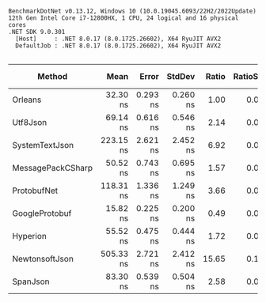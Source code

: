 ```

BenchmarkDotNet v0.13.12, Windows 10 (10.0.19045.6093/22H2/2022Update)
12th Gen Intel Core i7-12800HX, 1 CPU, 24 logical and 16 physical cores
.NET SDK 9.0.301
  [Host]     : .NET 8.0.17 (8.0.1725.26602), X64 RyuJIT AVX2
  DefaultJob : .NET 8.0.17 (8.0.1725.26602), X64 RyuJIT AVX2


```
| Method            | Mean      | Error    | StdDev   | Ratio | RatioSD | Gen0   | Payload | Allocated | Alloc Ratio |
|------------------ |----------:|---------:|---------:|------:|--------:|-------:|--------:|----------:|------------:|
| Orleans           |  32.30 ns | 0.293 ns | 0.260 ns |  1.00 |    0.00 |      - |    20 B |         - |          NA |
| Utf8Json          |  69.14 ns | 0.616 ns | 0.546 ns |  2.14 |    0.02 |      - |   154 B |         - |          NA |
| SystemTextJson    | 223.15 ns | 2.621 ns | 2.452 ns |  6.92 |    0.09 |      - |   154 B |         - |          NA |
| MessagePackCSharp |  50.52 ns | 0.743 ns | 0.695 ns |  1.57 |    0.02 | 0.0001 |    10 B |      40 B |          NA |
| ProtobufNet       | 118.31 ns | 1.336 ns | 1.249 ns |  3.66 |    0.05 |      - |    18 B |         - |          NA |
| GoogleProtobuf    |  15.82 ns | 0.225 ns | 0.200 ns |  0.49 |    0.01 |      - |    18 B |         - |          NA |
| Hyperion          |  55.52 ns | 0.475 ns | 0.444 ns |  1.72 |    0.02 |      - |    39 B |         - |          NA |
| NewtonsoftJson    | 505.33 ns | 2.721 ns | 2.412 ns | 15.65 |    0.13 | 0.0048 |   154 B |    2024 B |          NA |
| SpanJson          |  83.30 ns | 0.539 ns | 0.504 ns |  2.58 |    0.02 | 0.0005 |   154 B |     184 B |          NA |
